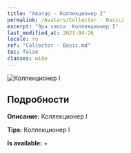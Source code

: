 ```yaml
---
title: "Аватар - Коллекционер I"
permalink: /Avatars/Collector - Basic/
excerpt: "Эра хаоса  Коллекционер I"
last_modified_at: 2021-04-26
locale: ru
ref: "Collector - Basic.md"
toc: false
classes: wide
---
```

 ![Коллекционер I](/images/a/avatarFrame_71.png)

## Подробности

 **Описание:** Коллекционер I 

 **Tips:** Коллекционер I 

 **Is available:**  + 

